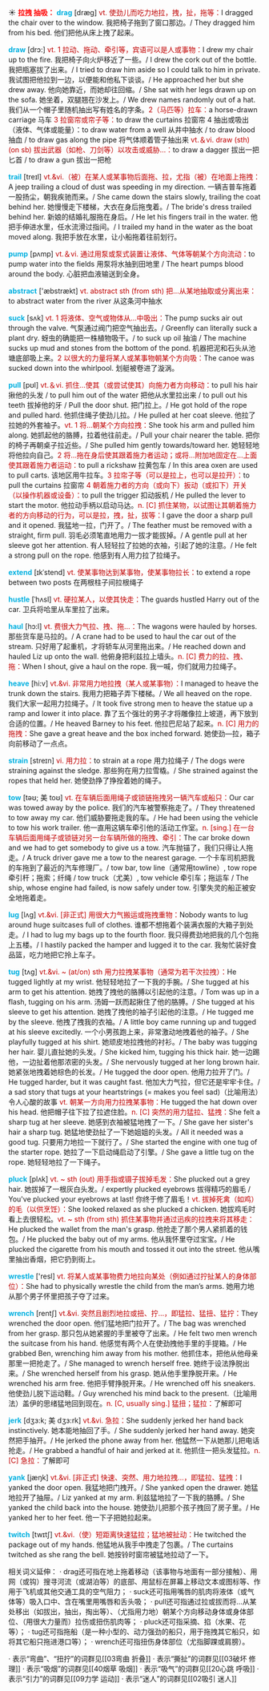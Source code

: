 ☀ <font color="red">**拉拽 抽吸：**</font>
<font color="sky blue">**drag**</font> [dræɡ] 
<font color="#c00000">vt. 使劲儿而吃力地拉，拽，扯，拖等：</font>I dragged the chair over to the window. 我把椅子拖到了窗口那边。/ They dragged him from his bed. 他们把他从床上拽了起来。 

<font color="sky blue">**draw**</font> [drɔ:] 
<font color="#c00000">vt. 1 拉动、拖动、牵引等，宾语可以是人或事物：</font>I drew my chair up to the fire. 我把椅子向火炉移近了一些。/ I drew the cork out of the bottle. 我把瓶塞拔了出来。/ I tried to draw him aside so I could talk to him in private. 我试图把他拉到一边，以便能和他私下谈谈。/ He approached her but she drew away. 他向她靠近，而她却往回缩。/ She sat with her legs drawn up on the sofa. 她坐着，双腿翘在沙发上。/ We drew names randomly out of a hat. 我们从一个帽子里随机抽出写有姓名的字条。<font color="#c00000">2（马匹等）拉车：</font>a horse-drawn carriage 马车 <font color="#c00000">3 拉窗帘或帘子等：</font>to draw the curtains 拉窗帘 4 抽出或吸出（液体、气体或能量）：</font>to draw water from a well 从井中抽水 / to draw blood 抽血 / to draw gas along the pipe 将气体顺着管子抽出来 <font color="#c00000">vt.＆vi. draw (sth) (on sb) 拔出武器（如枪、刀剑等）以攻击或威胁…：</font>to draw a dagger 拔出一把匕首 / to draw a gun 拔出一把枪
           
<font color="sky blue">**trail**</font> [treɪl]
<font color="#c00000">vt.&vi.（被）在某人或某事物后面拖、拉，尤指（被）在地面上拖拽：</font>A jeep trailing a cloud of dust was speeding in my direction. 一辆吉普车拖着一股扬尘，朝我疾驰而来。/ She came down the stairs slowly, trailing the coat behind her. 她慢慢走下楼梯，大衣在身后拖曳着。/ The bride's dress trailed behind her. 新娘的结婚礼服拖在身后。/ He let his fingers trail in the water. 他把手伸进水里，任水流滑过指间。/ I trailed my hand in the water as the boat moved along. 我把手放在水里，让小船拖着往前划行。

<font color="sky blue">**pump**</font> [pʌmp] 
<font color="#c00000">vt.＆vi. 通过用泵或泵式装置让液体、气体等朝某个方向流动：</font>to pump water into the fields 用泵将水抽到田地里 / The heart pumps blood around the body. 心脏把血液输送到全身。

<font color="sky blue">**abstract**</font> ['æbstrækt] 
<font color="#c00000">vt. abstract sth (from sth)  把…从某地抽取或分离出来：</font>to abstract water from the river 从这条河中抽水

<font color="sky blue">**suck**</font> [sʌk] 
<font color="#c00000">vt. 1 将液体、空气或物体从…中吸出：</font>The pump sucks air out through the valve. 气泵通过阀门把空气抽出去。/ Greenfly can literally suck a plant dry. 蚜虫的确能把一株植物吸干。/ to suck up oil 抽油 / The machine sucks up mud and stones from the bottom of the pond. 机器把泥和石头从池塘底部吸上来。<font color="#c00000">2 以很大的力量将某人或某事物朝某个方向吸：</font>The canoe was sucked down into the whirlpool. 划艇被卷进了漩涡。

<font color="sky blue">**pull**</font> [pʊl] 
<font color="#c00000">vt.＆vi. 抓住…使其（或尝试使其）向施力者方向移动：</font>to pull his hair 揪他的头发 / to pull him out of the water 把他从水里拉出来 / to pull out his teeth 拔掉他的牙 / Pull the door shut. 把门拉上。/ He got hold of the rope and pulled hard. 他抓住绳子使劲儿拉。/ He pulled at her coat sleeve. 他拉了拉她的外套袖子。<font color="#c00000">vt. 1 将…朝某个方向拉拽：</font>She took his arm and pulled him along. 她抓起他的胳膊，拉着他往前走。/ Pull your chair nearer the table. 把你的椅子再朝桌子拉近些。/ She pulled him gently towards/toward her. 她轻轻地将他拉向自己。<font color="#c00000">2 将…拖在身后使其跟着施力者运动；或将…附加地固定在…上面使其跟着施力者运动：</font>to pull a rickshaw 拉黄包车 / In this area oxen are used to pull carts. 该地区用牛拉车。<font color="#c00000">3 拉帘子等（可以是拉上，也可以是拉开）：</font>to pull the curtains 拉窗帘 <font color="#c00000">4 朝着施力者的方向（或向下）扳动（或扣下）开关（以操作机器或设备）：</font>to pull the trigger 扣动扳机 / He pulled the lever to start the motor. 他拉动手柄以启动马达。<font color="#c00000">n. [C] 抓住某物，以试图让其朝着施力者的方向移动的行为，可以是拉，拽，扯，拔等：</font>I gave the door a sharp pull and it opened. 我猛地一拉，门开了。/ The feather must be removed with a straight, firm pull. 羽毛必须笔直地用力一拔才能拔掉。/ A gentle pull at her sleeve got her attention. 有人轻轻拉了拉她的衣袖，引起了她的注意。/ He felt a strong pull on the rope. 他感到有人用力拉了拉绳子。
                      
<font color="sky blue">**extend**</font> [ɪkˈstend]
<font color="#c00000">vt. 使某事物达到某事物，使某事物拉长：</font>to extend a rope between two posts 在两根柱子间拉根绳子

<font color="sky blue">**hustle**</font> [ˈhʌsl]
<font color="#c00000">vt. 硬拉某人，以使其快走：</font>The guards hustled Harry out of the car. 卫兵将哈里从车里拉了出来。           

<font color="sky blue">**haul**</font> [hɔ:l]
<font color="#c00000">vt. 费很大力气拉、拽、拖…：</font>The wagons were hauled by horses. 那些货车是马拉的。/ A crane had to be used to haul the car out of the stream. 只好用了起重机，才将轿车从河里拖出来。/ He reached down and hauled Liz up onto the wall. 他俯身把利兹拉上墙头。<font color="#c00000">n. [C] 费力的拉、拽、拖：</font>When I shout, give a haul on the rope. 我一喊，你们就用力拉绳子。
                         
<font color="sky blue">**heave**</font> [hi:v]
<font color="#c00000">vt.&vi. 非常用力地拉拽（某人或某事物）：</font>I managed to heave the trunk down the stairs. 我用力把箱子弄下楼梯。/ We all heaved on the rope. 我们大家一起用力拉绳子。/ It took five strong men to heave the statue up a ramp and lower it into place. 靠了五个强壮的男子才将雕像拉上坡道，再下放到合适的位置。/ He heaved Barney to his feet. 他拉巴尼站了起来。<font color="#c00000">n. [C] 用力的拖拽：</font>She gave a great heave and the box inched forward. 她使劲—拉，箱子向前移动了一点点。

<font color="sky blue">**strain**</font> [streɪn]
<font color="#c00000">vi. 用力拉：</font>to strain at a rope 用力拉绳子 / The dogs were straining against the sledge. 那些狗在用力拉雪橇。/ She strained against the ropes that held her. 她使劲挣了挣拴着她的绳子。        

<font color="sky blue">**tow**</font> [təʊ; 美 toʊ]
<font color="#c00000">vt. 在车辆后面用绳子或锁链拖拽另一辆汽车或船只：</font>Our car was towed away by the police. 我们的汽车被警察拖走了。/ They threatened to tow away my car. 他们威胁要拖走我的车。/ He had been using the vehicle to tow his work trailer. 他一直用这辆车牵引他的活动工作室。<font color="#c00000">n. [sing.] 在一台车辆后面用绳子或锁链对另一台车辆所做的拖拽、牵引：</font>The car broke down and we had to get somebody to give us a tow. 汽车抛锚了，我们只得让人拖走。/ A truck driver gave me a tow to the nearest garage. 一个卡车司机把我的车拖到了最近的汽车修理厂。/ tow bar, tow line（通常用towline）, tow rope 牵引杆；拖索；纤绳 / tow truck（尤美）, tow vehicle 牵引车；拖运车 / The ship, whose engine had failed, is now safely under tow. 引擎失灵的船正被安全地拖着走。           
           
<font color="sky blue">**lug**</font> [lʌg]
<font color="#c00000">vt.&vi. [非正式] 用很大力气搬运或拖拽重物：</font>Nobody wants to lug around huge suitcases full of clothes. 谁都不想拖着个装满衣服的大箱子到处走。/ I had to lug my bags up to the fourth floor. 我只得费劲地把我的几个包拖上五楼。/ I hastily packed the hamper and lugged it to the car. 我匆忙装好食品篮，吃力地把它拎上车子。           

<font color="sky blue">**tug**</font> [tʌg]
<font color="#c00000">vt.&vi. ~ (at/on) sth 用力拉拽某事物（通常为若干次拉拽）：</font>He tugged lightly at my wrist. 他轻轻地拉了一下我的手腕。/ She tugged at his arm to get his attention. 她拽了拽他的胳膊以引起他的注意。/ Tom was up in a flash, tugging on his arm. 汤姆一跃而起揪住了他的胳膊。/ She tugged at his sleeve to get his attention. 她拽了拽他的袖子引起他的注意。/ He tugged me by the sleeve. 他拽了拽我的衣袖。/ A little boy came running up and tugged at his sleeve excitedly. 一个小男孩跑上来，非常激动地拽着他的袖子。/ She playfully tugged at his shirt. 她顽皮地拉拽他的衬衫。/ The baby was tugging her hair. 婴儿直扯她的头发。/ She kicked him, tugging his thick hair. 她一边踢他，一边扯着他那浓密的头发。/ She nervously tugged at her long brown hair. 她紧张地拽着她棕色的长发。/ He tugged the door open. 他用力拉开了门。/ He tugged harder, but it was caught fast. 他加大力气拉，但它还是牢牢卡住。/ a sad story that tugs at your heartstrings (= makes you feel sad)（比喻用法）令人心酸的故事 <font color="#c00000">vt. 朝某一方向用力拉拽某事物：</font>He tugged the hat down over his head. 他把帽子往下拉了拉遮住脸。<font color="#c00000">n. [C] 突然的用力猛拉、猛拽：</font>She felt a sharp tug at her sleeve. 她感到衣袖被猛地拽了一下。/ She gave her sister's hair a sharp tug. 她猛地使劲扯了一下她姐姐的头发。/ All it needed was a good tug. 只要用力地拉一下就行了。/ She started the engine with one tug of the starter rope. 她拉了一下启动绳启动了引擎。/ She gave a little tug on the rope. 她轻轻地拉了一下绳子。

<font color="sky blue">**pluck**</font> [plʌk]
<font color="#c00000">vt. ~ sth (out) 用手指或镊子拔掉毛发：</font>She plucked out a grey hair. 她拔掉了一根灰白头发。/ expertly plucked eyebrows 拔得精巧的眉毛 / You've plucked your eyebrows at last! 你终于修了眉毛！<font color="#c00000">vt. 拔掉死禽（如鸡）的毛（以供烹饪）：</font>She looked relaxed as she plucked a chicken. 她拔鸡毛时看上去很轻松。<font color="#c00000">vt. ~ sth (from sth) 抓住某事物并通过迅疾的拉拽来将其移走：</font>He plucked the wallet from the man's grasp. 他抢走了那个男人紧抓着的钱包。/ He plucked the baby out of my arms. 他从我怀里夺过宝宝。/ He plucked the cigarette from his mouth and tossed it out into the street. 他从嘴里抽出香烟，把它扔到街上。

<font color="sky blue">**wrestle**</font> ['resl] 
<font color="#c00000">vt. 将某人或某事物费力地拉向某处（例如通过拧扯某人的身体部位）：</font>She had to physically wrestle the child from the man’s arms. 她用力地从那个男子怀里把孩子夺了过来。
           
<font color="sky blue">**wrench**</font> [rentʃ]
<font color="#c00000">vt.&vi. 突然且剧烈地拉或扭、拧…，即猛拉、猛扭、猛拧：</font>They wrenched the door open. 他们猛地把门拉开了。/ The bag was wrenched from her grasp. 那只包从她紧握的手里被夺了出来。/ He felt two men wrench the suitcase from his hand. 他感觉有两个人在使劲拽他手里的手提箱。/ He grabbed Ben, wrenching him away from his mother. 他抓住本，把他从他母亲那里一把抢走了。/ She managed to wrench herself free. 她终于设法挣脱出来。/ She wrenched herself from his grasp. 她从他手里挣脱开来。/ He wrenched his arm free. 他把手臂挣脱开来。/ He wrenched off his sneakers. 他使劲儿脱下运动鞋。/ Guy wrenched his mind back to the present.（比喻用法）盖伊的思绪猛地回到现在。<font color="#c00000">n. [C, usually sing.] 猛扭；猛拉：</font>了解即可
           
<font color="sky blue">**jerk**</font> [dʒɜ:k; 美 dʒɜ:rk]
<font color="#c00000">vt.&vi. 急拉：</font>She suddenly jerked her hand back instinctively. 她本能地抽回了手。/ She suddenly jerked her hand away. 她突然把手抽开。/ He jerked the phone away from her. 他猛然一下从她那儿把电话抢走。/ He grabbed a handful of hair and jerked at it. 他抓住一把头发猛拉。<font color="#c00000">n. [C] 急拉：</font>了解即可
           
<font color="sky blue">**yank**</font> [jæŋk]
<font color="#c00000">vt.&vi. [非正式] 快速、突然、用力地拉拽…，即猛拉、猛拽：</font>I yanked the door open. 我猛地把门拽开。/ She yanked open the drawer. 她猛地拉开了抽屉。/ Liz yanked at my arm. 利兹猛地拉了一下我的胳膊。/ She yanked the child back into the house. 她使劲儿把那个孩子拽回了房子里。/ He yanked her to her feet. 他一下子把她拉起来。
           
<font color="sky blue">**twitch**</font> [twɪtʃ]
<font color="#c00000">vt.&vi.（使）短距离快速猛拉；猛地被扯动：</font>He twitched the package out of my hands. 他猛地从我手中拽走了包裹。/ The curtains twitched as she rang the bell. 她按铃时窗帘被猛地拉动了一下。

相关词义延伸：
· drag还可指在地上拖着移动（该事物与地面有一部分接触）、用网（或钩）搜寻河流（或湖泊等）的底部、用鼠标在屏幕上移动文本或图标等、作用于飞机或其他交通工具的空气阻力；
· suck还可指用嘴唇的肌肉将液体（或气体等）吸入口中、含在嘴里用嘴唇和舌头吸；
· pull还可指通过拉或拔而将…从某处移出（如拔出，抽出，掏出等）、（尤指用力地）朝某个方向移动身体或身体部位、（用很大力量而）拉伤或扭伤肌肉等；
· pluck还可指采摘、掐（水果、花等）；
· tug还可指拖船（是一种小型的、动力强劲的船只，用于拖拽其它船只，如将其它船只拖进港口等）；
· wrench还可指扭伤身体部位（尤指脚踝或肩膀）。

· 表示“弯曲”、“扭拧”的词群见[[03弯曲 折叠]]
· 表示“撕扯”的词群见[[03破坏 修理]]
· 表示“吸烟”的词群见[[40烟草 吸烟]]
· 表示“吸气”的词群见[[20心跳 呼吸]]
· 表示“引力”的词群见[[09力学 运动]]
· 表示“迷人”的词群见[[02吸引 迷人]]
